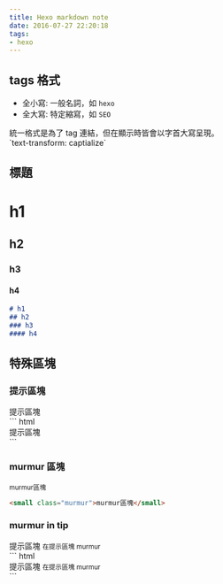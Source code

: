 ```yaml
---
title: Hexo markdown note
date: 2016-07-27 22:20:18
tags:
- hexo
---
```


## tags 格式
- 全小寫: 一般名詞，如 `hexo`
- 全大寫: 特定縮寫，如 `SEO`

<div class="tip">
    統一格式是為了 tag 連結，但在顯示時皆會以字首大寫呈現。
    <div>`text-transform: captialize`</div>
</div>

<!-- more -->

## 標題

# h1
## h2
### h3
#### h4

``` md
# h1
## h2
### h3
#### h4
```


## 特殊區塊

### 提示區塊

<div class="tip">
   提示區塊
</div>
``` html
<div class="tip">
    提示區塊
</div>
```

### murmur 區塊

<small class="murmur">murmur區塊</small>
``` html
<small class="murmur">murmur區塊</small>
```

### murmur in tip

<div class="tip">
    提示區塊
    <small class="murmur">在提示區塊 murmur</small>
</div>
``` html
<div class="tip">
    提示區塊
    <small class="murmur">在提示區塊 murmur</small>
</div>
```

